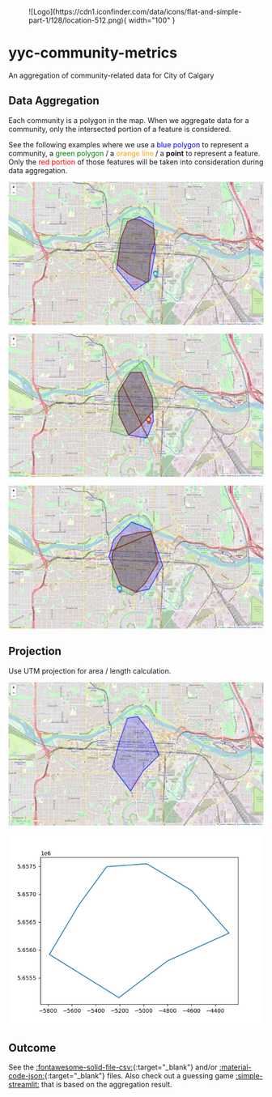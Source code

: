 <figure markdown>
![Logo](https://cdn1.iconfinder.com/data/icons/flat-and-simple-part-1/128/location-512.png){ width="100" }
</figure>

# yyc-community-metrics

An aggregation of community-related data for City of Calgary

## Data Aggregation

Each community is a polygon in the map. When we aggregate data for a community, only the intersected portion of a feature is considered.

See the following examples where we use a <span style="color:blue">blue polygon</span> to represent a community, a <span style="color:green">green polygon</span> / a <span style="color:orange">orange line</span> / a **point** to represent a feature. Only the <span style="color:red">red portion</span> of those features will be taken into consideration during data aggregation.

![Example 1](example1.png)

![Example 2](example2.png)

![Example 3](example3.png)

## Projection

Use UTM projection for area / length calculation.

![WGS84](wgs84.png)

![UTM](utm.png)

## Outcome

See the [:fontawesome-solid-file-csv:][1]{:target="\_blank"} and/or [:material-code-json:][2]{:target="\_blank"} files. Also check out a guessing game [:simple-streamlit:][3] that is based on the aggregation result.

[1]: https://github.com/zehengl/yyc-community-metrics/blob/main/output/data.csv
[2]: https://github.com/zehengl/yyc-community-metrics/blob/main/output/data.json
[3]: https://yyc-community-game.streamlit.app/
